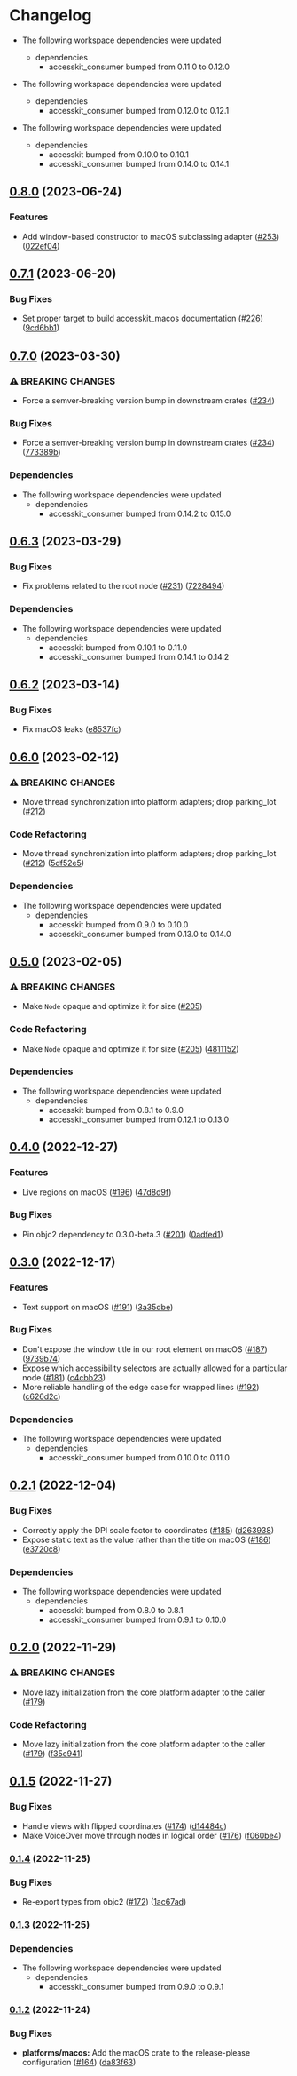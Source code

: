 # Changelog

* The following workspace dependencies were updated
  * dependencies
    * accesskit_consumer bumped from 0.11.0 to 0.12.0

* The following workspace dependencies were updated
  * dependencies
    * accesskit_consumer bumped from 0.12.0 to 0.12.1

* The following workspace dependencies were updated
  * dependencies
    * accesskit bumped from 0.10.0 to 0.10.1
    * accesskit_consumer bumped from 0.14.0 to 0.14.1

## [0.8.0](https://github.com/AccessKit/accesskit/compare/accesskit_macos-v0.7.1...accesskit_macos-v0.8.0) (2023-06-24)


### Features

* Add window-based constructor to macOS subclassing adapter ([#253](https://github.com/AccessKit/accesskit/issues/253)) ([022ef04](https://github.com/AccessKit/accesskit/commit/022ef045b9f28262b738ee1ca29a4c7303061fb3))

## [0.7.1](https://github.com/AccessKit/accesskit/compare/accesskit_macos-v0.7.0...accesskit_macos-v0.7.1) (2023-06-20)


### Bug Fixes

* Set proper target to build accesskit_macos documentation ([#226](https://github.com/AccessKit/accesskit/issues/226)) ([9cd6bb1](https://github.com/AccessKit/accesskit/commit/9cd6bb14d60bf85027b330a51afe912c37723902))

## [0.7.0](https://github.com/AccessKit/accesskit/compare/accesskit_macos-v0.6.3...accesskit_macos-v0.7.0) (2023-03-30)


### ⚠ BREAKING CHANGES

* Force a semver-breaking version bump in downstream crates ([#234](https://github.com/AccessKit/accesskit/issues/234))

### Bug Fixes

* Force a semver-breaking version bump in downstream crates ([#234](https://github.com/AccessKit/accesskit/issues/234)) ([773389b](https://github.com/AccessKit/accesskit/commit/773389bff857fa18edf15de426e029251fc34591))


### Dependencies

* The following workspace dependencies were updated
  * dependencies
    * accesskit_consumer bumped from 0.14.2 to 0.15.0

## [0.6.3](https://github.com/AccessKit/accesskit/compare/accesskit_macos-v0.6.2...accesskit_macos-v0.6.3) (2023-03-29)


### Bug Fixes

* Fix problems related to the root node ([#231](https://github.com/AccessKit/accesskit/issues/231)) ([7228494](https://github.com/AccessKit/accesskit/commit/7228494361c4f131af6a7fc2af8a98406cd9a63e))


### Dependencies

* The following workspace dependencies were updated
  * dependencies
    * accesskit bumped from 0.10.1 to 0.11.0
    * accesskit_consumer bumped from 0.14.1 to 0.14.2

## [0.6.2](https://github.com/AccessKit/accesskit/compare/accesskit_macos-v0.6.1...accesskit_macos-v0.6.2) (2023-03-14)


### Bug Fixes

* Fix macOS leaks ([e8537fc](https://github.com/AccessKit/accesskit/commit/e8537fcbdf4a68f39c9bc51cf9fe6960903e26f2))

## [0.6.0](https://github.com/AccessKit/accesskit/compare/accesskit_macos-v0.5.0...accesskit_macos-v0.6.0) (2023-02-12)


### ⚠ BREAKING CHANGES

* Move thread synchronization into platform adapters; drop parking_lot ([#212](https://github.com/AccessKit/accesskit/issues/212))

### Code Refactoring

* Move thread synchronization into platform adapters; drop parking_lot ([#212](https://github.com/AccessKit/accesskit/issues/212)) ([5df52e5](https://github.com/AccessKit/accesskit/commit/5df52e5545faddf6a51905409013c2f5be23981e))


### Dependencies

* The following workspace dependencies were updated
  * dependencies
    * accesskit bumped from 0.9.0 to 0.10.0
    * accesskit_consumer bumped from 0.13.0 to 0.14.0

## [0.5.0](https://github.com/AccessKit/accesskit/compare/accesskit_macos-v0.4.2...accesskit_macos-v0.5.0) (2023-02-05)


### ⚠ BREAKING CHANGES

* Make `Node` opaque and optimize it for size ([#205](https://github.com/AccessKit/accesskit/issues/205))

### Code Refactoring

* Make `Node` opaque and optimize it for size ([#205](https://github.com/AccessKit/accesskit/issues/205)) ([4811152](https://github.com/AccessKit/accesskit/commit/48111521439b76c1a8687418a4b20f9b705eac6d))


### Dependencies

* The following workspace dependencies were updated
  * dependencies
    * accesskit bumped from 0.8.1 to 0.9.0
    * accesskit_consumer bumped from 0.12.1 to 0.13.0

## [0.4.0](https://github.com/AccessKit/accesskit/compare/accesskit_macos-v0.3.0...accesskit_macos-v0.4.0) (2022-12-27)


### Features

* Live regions on macOS ([#196](https://github.com/AccessKit/accesskit/issues/196)) ([47d8d9f](https://github.com/AccessKit/accesskit/commit/47d8d9f6a567dfe909aa4065886cace07084efb7))


### Bug Fixes

* Pin objc2 dependency to 0.3.0-beta.3 ([#201](https://github.com/AccessKit/accesskit/issues/201)) ([0adfed1](https://github.com/AccessKit/accesskit/commit/0adfed1192ee255fba34ad82e8483ab9296ac2df))

## [0.3.0](https://github.com/AccessKit/accesskit/compare/accesskit_macos-v0.2.1...accesskit_macos-v0.3.0) (2022-12-17)


### Features

* Text support on macOS ([#191](https://github.com/AccessKit/accesskit/issues/191)) ([3a35dbe](https://github.com/AccessKit/accesskit/commit/3a35dbe02122c789fe682995c5b7e022aef5cc36))


### Bug Fixes

* Don't expose the window title in our root element on macOS ([#187](https://github.com/AccessKit/accesskit/issues/187)) ([9739b74](https://github.com/AccessKit/accesskit/commit/9739b7424328da45c1c43b6db49af142a8789aa5))
* Expose which accessibility selectors are actually allowed for a particular node ([#181](https://github.com/AccessKit/accesskit/issues/181)) ([c4cbb23](https://github.com/AccessKit/accesskit/commit/c4cbb23156749d513df4e520dcb9be0a74c697d3))
* More reliable handling of the edge case for wrapped lines ([#192](https://github.com/AccessKit/accesskit/issues/192)) ([c626d2c](https://github.com/AccessKit/accesskit/commit/c626d2c3028085b076ada7dd31242cf3ca3c0f08))


### Dependencies

* The following workspace dependencies were updated
  * dependencies
    * accesskit_consumer bumped from 0.10.0 to 0.11.0

## [0.2.1](https://github.com/AccessKit/accesskit/compare/accesskit_macos-v0.2.0...accesskit_macos-v0.2.1) (2022-12-04)


### Bug Fixes

* Correctly apply the DPI scale factor to coordinates ([#185](https://github.com/AccessKit/accesskit/issues/185)) ([d263938](https://github.com/AccessKit/accesskit/commit/d263938d68bb63567853a340d3466ff27e076d87))
* Expose static text as the value rather than the title on macOS ([#186](https://github.com/AccessKit/accesskit/issues/186)) ([e3720c8](https://github.com/AccessKit/accesskit/commit/e3720c8e2d7c5e8c8601c52ad620dcfcacebc570))


### Dependencies

* The following workspace dependencies were updated
  * dependencies
    * accesskit bumped from 0.8.0 to 0.8.1
    * accesskit_consumer bumped from 0.9.1 to 0.10.0

## [0.2.0](https://github.com/AccessKit/accesskit/compare/accesskit_macos-v0.1.5...accesskit_macos-v0.2.0) (2022-11-29)


### ⚠ BREAKING CHANGES

* Move lazy initialization from the core platform adapter to the caller ([#179](https://github.com/AccessKit/accesskit/issues/179))

### Code Refactoring

* Move lazy initialization from the core platform adapter to the caller ([#179](https://github.com/AccessKit/accesskit/issues/179)) ([f35c941](https://github.com/AccessKit/accesskit/commit/f35c941f395f3162db376a69cfaaaf770d376267))

## [0.1.5](https://github.com/AccessKit/accesskit/compare/accesskit_macos-v0.1.4...accesskit_macos-v0.1.5) (2022-11-27)


### Bug Fixes

* Handle views with flipped coordinates ([#174](https://github.com/AccessKit/accesskit/issues/174)) ([d14484c](https://github.com/AccessKit/accesskit/commit/d14484cdcfdd99a497354aa3e012a0e130cc3d64))
* Make VoiceOver move through nodes in logical order ([#176](https://github.com/AccessKit/accesskit/issues/176)) ([f060be4](https://github.com/AccessKit/accesskit/commit/f060be409945296ed100cd63ecb3d2bb6bbad89e))

### [0.1.4](https://www.github.com/AccessKit/accesskit/compare/accesskit_macos-v0.1.3...accesskit_macos-v0.1.4) (2022-11-25)


### Bug Fixes

* Re-export types from objc2 ([#172](https://www.github.com/AccessKit/accesskit/issues/172)) ([1ac67ad](https://www.github.com/AccessKit/accesskit/commit/1ac67ad17587d79b5338cb71e2bc07612fc10c44))

### [0.1.3](https://www.github.com/AccessKit/accesskit/compare/accesskit_macos-v0.1.2...accesskit_macos-v0.1.3) (2022-11-25)


### Dependencies

* The following workspace dependencies were updated
  * dependencies
    * accesskit_consumer bumped from 0.9.0 to 0.9.1

### [0.1.2](https://www.github.com/AccessKit/accesskit/compare/accesskit_macos-v0.1.1...accesskit_macos-v0.1.2) (2022-11-24)


### Bug Fixes

* **platforms/macos:** Add the macOS crate to the release-please configuration ([#164](https://www.github.com/AccessKit/accesskit/issues/164)) ([da83f63](https://www.github.com/AccessKit/accesskit/commit/da83f63d279a10c5a7199a9145ca9eb9e27d7b56))
